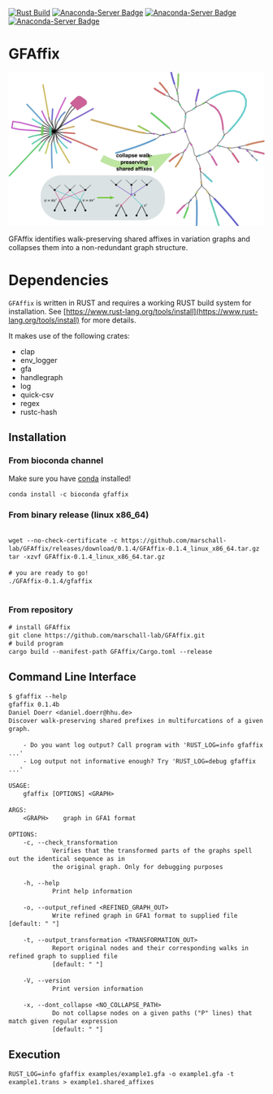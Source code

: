[![Rust Build](https://github.com/marschall-lab/GFAffix/actions/workflows/rust_build.yml/badge.svg)](https://github.com/marschall-lab/GFAffix/actions/workflows/rust_build.yml) [![Anaconda-Server Badge](https://anaconda.org/bioconda/gfaffix/badges/version.svg)](https://conda.anaconda.org/bioconda) [![Anaconda-Server Badge](https://anaconda.org/bioconda/gfaffix/badges/platforms.svg)](https://anaconda.org/bioconda/gfaffix) [![Anaconda-Server Badge](https://anaconda.org/bioconda/gfaffix/badges/license.svg)](https://anaconda.org/bioconda/gfaffix)

# GFAffix

![GFAffix collapses walk-preserving shared affixes](doc/gfaffix-illustration.png?raw=true "GFAffix collapses walk-preserving shared affixes")

GFAffix identifies walk-preserving shared affixes in variation graphs and collapses them into a non-redundant graph structure.

# Dependencies

`GFAffix` is written in RUST and requires a working RUST build system for installation. See [https://www.rust-lang.org/tools/install](https://www.rust-lang.org/tools/install) for more details. 

It makes use of the following crates:
* clap
* env\_logger
* gfa
* handlegraph
* log
* quick-csv
* regex
* rustc-hash

## Installation

### From bioconda channel

Make sure you have [conda](https://conda.io) installed!

```
conda install -c bioconda gfaffix
```

### From binary release (linux x86\_64)

```

wget --no-check-certificate -c https://github.com/marschall-lab/GFAffix/releases/download/0.1.4/GFAffix-0.1.4_linux_x86_64.tar.gz 
tar -xzvf GFAffix-0.1.4_linux_x86_64.tar.gz 

# you are ready to go! 
./GFAffix-0.1.4/gfaffix


```

### From repository

```
# install GFAffix
git clone https://github.com/marschall-lab/GFAffix.git
# build program
cargo build --manifest-path GFAffix/Cargo.toml --release
```

## Command Line Interface

```
$ gfaffix --help
gfaffix 0.1.4b
Daniel Doerr <daniel.doerr@hhu.de>
Discover walk-preserving shared prefixes in multifurcations of a given graph.

    - Do you want log output? Call program with 'RUST_LOG=info gfaffix ...'
    - Log output not informative enough? Try 'RUST_LOG=debug gfaffix ...'

USAGE:
    gfaffix [OPTIONS] <GRAPH>

ARGS:
    <GRAPH>    graph in GFA1 format

OPTIONS:
    -c, --check_transformation
            Verifies that the transformed parts of the graphs spell out the identical sequence as in
            the original graph. Only for debugging purposes

    -h, --help
            Print help information

    -o, --output_refined <REFINED_GRAPH_OUT>
            Write refined graph in GFA1 format to supplied file [default: " "]

    -t, --output_transformation <TRANSFORMATION_OUT>
            Report original nodes and their corresponding walks in refined graph to supplied file
            [default: " "]

    -V, --version
            Print version information

    -x, --dont_collapse <NO_COLLAPSE_PATH>
            Do not collapse nodes on a given paths ("P" lines) that match given regular expression
            [default: " "]
```

## Execution

```
RUST_LOG=info gfaffix examples/example1.gfa -o example1.gfa -t example1.trans > example1.shared_affixes
```
